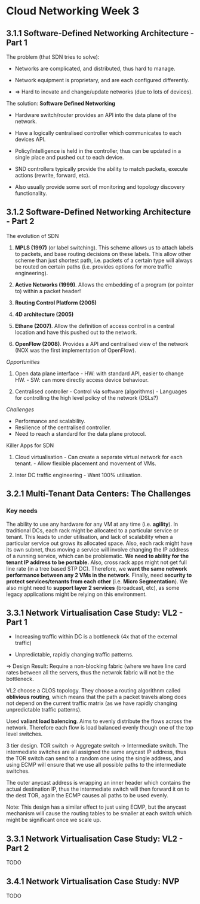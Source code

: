 # Cloud Networking Week 3

## 3.1.1 Software-Defined Networking Architecture - Part 1

The problem (that SDN tries to solve):

- Networks are complicated, and distributed, thus hard to manage.

- Network equipment is proprietary, and are each configured differently.

- => Hard to inovate and change/update networks (due to lots of devices).

The solution: **Software Defined Networking**

- Hardware switch/router provides an API into the data plane of the network.

- Have a logically centralised controller which communicates to each devices API.

- Policy/intelligence is held in the controller, thus can be updated in a single place 
  and pushed out to each device.

- SND controllers typically provide the ability to match packets, execute actions (rewrite, forward, etc).

- Also usually provide some sort of monitoring and topology discovery functionality.

## 3.1.2 Software-Defined Networking Architecture - Part 2

The evolution of SDN

  1. **MPLS (1997)** (or label switching). This scheme allows us to attach labels to packets,
  and base routing decisions on these labels. This allow other scheme than just shortest path,
  i.e. packets of a certain type will always be routed on certain paths (i.e. provides options
  for more traffic engineering).

  2. **Active Networks (1999)**. Allows the embedding of a program (or pointer to) 
  within a packet header! 

  3. **Routing Control Platform (2005)**

  4. **4D architecture (2005)**

  5. **Ethane (2007)**. Allow the definition of access control in a central location
  and have this pushed out to the network.

  6. **OpenFlow (2008)**. Provides a API and centralised view of the network
  (NOX was the first implementation of OpenFlow).

*Opportunities*

  1. Open data plane interface
    - HW: with standard API, easier to change HW.
    - SW: can more directly access device behaviour.

  2. Centralised controller
    - Control via software (algorithms)
    - Languages for controlling the high level policy of the network (DSLs?)

*Challenges*

- Performance and scalability.
- Resilience of the centralised controller.
- Need to reach a standard for the data plane protocol.

Killer Apps for SDN

  1. Cloud virtualisation
    - Can create a separate virtual network for each tenant.
    - Allow flexible placement and movement of VMs.

  2. Inter DC traffic engineering
    - Want 100% utilisation.

## 3.2.1 Multi-Tenant Data Centers: The Challenges

### Key needs

The ability to use any hardware for any VM at any time (i.e. **agility**). In
traditional DCs, each rack might be allocated to a particular service or
tenant. This leads to under utilisation, and lack of scalability when a
particular service out grows its allocated space.  Also, each rack might have
its own subnet, thus moving a service will involve changing the IP address of a
running service, which can be problematic. **We need to ability for the tenant
IP address to be portable.** Also, cross rack apps might not get full line rate
(in a tree based STP DC).  Therefore, we **want the same network performance
between any 2 VMs in the network**.  Finally, need **security to protect
services/tenants from each other** (i.e. **Micro Segmentation**). We also might
need to **support layer 2 services** (broadcast, etc), as some legacy
applications might be relying on this environment.

## 3.3.1 Network Virtualisation Case Study: VL2 - Part 1

- Increasing traffic within DC is a bottleneck (4x that of the external traffic)

- Unpredictable, rapidly changing traffic patterns.

=> Design Result: Require a non-blocking fabric (where we have line card rates
between all the servers, thus the netwrok fabric will not be the bottleneck.

VL2 choose a CLOS topology. They choose a routing algorithnm called 
**oblivious routing**, which means that the path a packet travels along
does not depend on the current traffic matrix (as we have rapidly changing 
unpredictable traffic patterns).

Used **valiant load balencing**. Aims to evenly distribute the flows across 
the network. Therefore each flow is load balanced evenly though one of the 
top level switches.

3 tier design. TOR switch -> Aggregate switch -> Intermediate switch.
The intermediate switches are all assigned the same anycast IP address, thus
the TOR switch can send to a random one using the single address, and using ECMP
will ensure that we use all possible paths to the intermediate switches.

The outer anycast address is wrapping an inner header which contains the 
actual destination IP, thus the intermediate switch will then forward it on to the 
dest TOR, again the ECMP causes all paths to be used evenly.

Note: This design has a similar effect to just using ECMP, but the 
anycast mechanism will cause the routing tables to be smaller at 
each switch which might be significant once we scale up.

## 3.3.1 Network Virtualisation Case Study: VL2 - Part 2

TODO

## 3.4.1 Network Virtualisation Case Study: NVP

TODO
